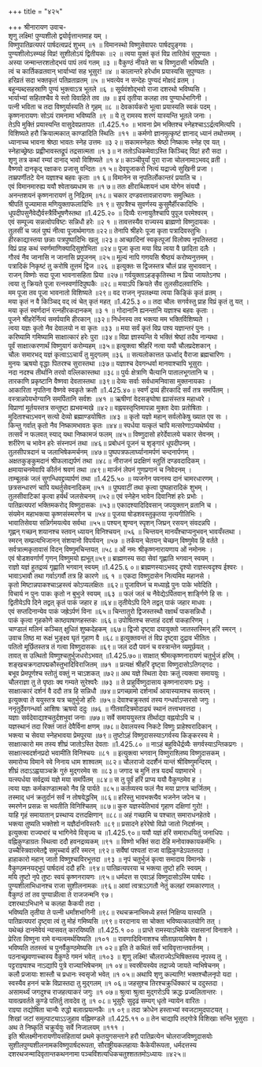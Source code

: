 +++
title = "४२५"

+++
श्रीनारायण उवाच-  
शृणु लक्ष्मि! पुण्यशीलो द्वयोर्वृत्तान्तमाह यम् ।  
विष्णुपातिव्रत्यपरं पार्षदत्वप्रदं शुभम् ॥१ ॥
विमानस्थो विष्णुसेवापरः पार्षदपुङ्गवः ।  
पुण्यशीलोऽस्म्यहं विप्र! सुशीलोऽयं द्वितीयकः ॥२ ॥
त्वया युक्तं कृतं विप्र तारितेयं सुपुण्यतः ।  
अस्या जन्मान्तरशतोद्भयं पापं लयं गतम् ॥३ ॥
वैकुण्ठं नीयते सा च विष्णुदासी भविष्यति ।  
त्वं च कार्तिकव्रतवान् भार्याभ्यां सह भूसुर! ॥४ ॥
कालान्तरे हरेर्धाम प्रयास्यसि सुपुण्यतः ।  
हरिव्रतं सदा भक्तकृतं पतिव्रताव्रतम् ॥५ ॥
भवत्येव न सन्देहः पुण्यदं मोक्षदं व्रतम् ।  
बहून्यब्दसहस्राणि पुण्यं भुक्त्वाऽत्र भूतले ॥६ ॥
सूर्यवंशोद्भवो राजा दशरथो भविष्यसि ।  
भार्याभ्यां सहितश्चैव ये स्तो विवाहिते तव ॥७ ॥
इयं तृतीया कलहा तव पुण्यार्धभागिनी ।  
पत्नी भविता च तदा विष्णुर्यास्यति ते गृहम् ॥८ ॥
देवकार्यकरो भूत्वा प्रयास्यति स्वकं पदम् ।  
कृष्णनारायणः सोऽयं रामनामा भविष्यति ॥९ ॥
ये तु रामस्य शरणं यास्यन्ति भूतले जनाः ।  
तेऽपि मुक्तिं प्रयास्यन्ति वासुदेवप्रतापतः ॥1.425.१० ॥
भावना प्रेम भक्तिश्च स्नेहश्चाऽऽर्द्रत्वमित्यपि ।  
विशिष्यते हरौ क्रियात्मकात् काण्डादिति स्थितिः ॥११ ॥
कर्मणो ज्ञानमुत्कृष्टं ज्ञानाद् ध्यानं तथोत्तमम् ।  
ध्यानाच्च भावना श्रेष्ठा भावतः स्नेह उत्तमः ॥३ २॥
सकामस्नेहतः श्रेष्ठो निष्कामः स्नेह एव यत् ।  
स्नेहाच्छ्रेष्ठः प्रह्वीभावस्तद्रूपं तद्रसात्मता ॥१ ३॥
न ततोऽधिकमेवाऽस्ति किञ्चिद् विप्र! हरौ सदा ।  
शृणु तत्र कथां रम्यां दानाद् भावो विशिष्यते ॥१ ४॥
काञ्चीपुर्यां पुरा राजा चोलनामाऽभवद् व्रती ।  
वैष्णवो दानकृद् रक्षाकरः प्रजासु वन्दितः ॥१ ५॥
देवपूजाकरो नित्यं यद्राज्ये सुखिनी प्रजा ।  
ताम्रपर्णीतटे येन यज्ञाश्च बहवः कृताः ॥१ ६॥
विमानेन स नृपतिर्लोकान्तरं प्रयाति च ।  
एवं विमानमारुह्य ययौ श्वेताख्यधाम सः ॥१ ७॥
ततः क्षीराब्धिशयनं धाम योगेन संययौ ।  
अनन्तशयनं कृष्णनारायणं तु निद्रितम् ॥१८॥
चकार दण्डवत्तावन्नारायणः समुत्थितः ।  
श्रीपतिं पूज्यामास मणियुक्ताफलादिभिः ॥१ ९॥
सुपत्रैश्च सुवर्णस्य कुसुमैर्हीरकादिभिः ।  
धूपदीपसुनैवेद्यैर्वस्त्रैर्विभूषणैस्तथा ॥1.425.२० ॥
दिव्यैः रत्नायुतैश्चापि पुपूज परमेश्वरम् ।  
एवं सम्पूज्य सन्नत्वोपविष्टः सन्निधौ हरेः ॥२ १ ॥
तावत्तस्यैव राज्यस्य ब्राह्मणो विष्णुदायकः ।  
तुलसीं च जलं पुष्पं नीत्वा पूजार्थमागतः॥२२॥
तेनापि श्रीहरेः पूजा कृता पत्रादिवस्तुभिः ।  
हीरकाद्यास्तया छन्नाः पत्रपुष्पादिभिः खलु ॥२३॥
आच्छादिनां स्वकृत्पूजां विलोक्य नृपतिस्तदा ।  
विप्रं प्राह कथं स्वर्णमाणिक्यादिसुशोभिता ॥२४॥
पूजा कृता मया विप्र त्वया वै छादिता दलैः ।  
गौरवं नैव जानासि न जानासि प्रपूजनम् ॥२५॥
मूल्यं नापि गणयसि श्रैष्ठ्यं करोष्यनुत्तमम् ।  
पत्रादिकं निकृष्टं तु करोषि तूत्तमं द्विज ॥२६ ॥
इत्युक्तः स द्विजस्तत्र चौलं प्राह सुभाववान् ।  
राजन् विष्णोः सदा पूजा भावनासहिता प्रिया ॥२७॥
गर्वयुक्ताऽहङ्कृतिस्था न प्रिया जायतेऽनघ ।  
त्वया तु क्रियते पूजा रत्नस्वर्णादिपुष्पकैः ॥२८॥
मयाऽपि क्रियते सैव तुलसीदलवारिभिः ।  
मम पूजा तव पूजा भावनातो विशिष्यते ॥२९॥
वद राजन् नृपलक्ष्म्या त्वया किङ्किं कृतं व्रतम् ।  
मया कृतं न वै किञ्चिद् वद् त्वं चेत् कृतं महत् ॥1.425.३ ०॥
तदा चौलः सगर्वस्तु प्राह विप्रं कृतं तु यत् ।  
मया कृतं स्वर्णदानं रत्नहीरकदानकम् ॥३ १ ॥
गोदानानि ह्यनन्तानि यज्ञाश्च बहवः कृताः ।  
पूजने श्रीहरेर्नित्यं समर्पयामि हीरकान् ॥३२॥
निर्धनस्य तव भक्त्या मम भक्तिर्विशिष्यते ।  
त्वया यज्ञः कृतो नैव देवालयो न वा कृतः ॥३३ ॥
मया सर्वं कृतं विप्र पश्य यज्ञान्तरं पुनः ।  
करिष्यामि गमिष्यामि साक्षात्कारं हरेः पुरा ॥३४॥
विप्रा ज्ञास्यन्ति ये भक्तिं श्रेष्ठां तदैव नान्यथा ।  
पूर्वं साक्षात्करणार्थं विष्णुयागं करोम्यहम् ॥३५॥
इत्युक्त्वा श्रीहरिं नत्वा ययौ चौलप्रदेशकान् ।  
चौलः समारभद् यज्ञं कृत्वाऽऽचार्यं तु मुद्गलम् ॥३६ ॥
सत्यलोकात्तत ऊर्ध्वाद् वैराजा ब्रह्मचारिणः ।  
मुनयः ऋषयो वृद्धाः पितरश्च सुरास्तथा ॥३७॥
यज्ञाश्च देवगन्धर्वा मानवाश्चापि भूसुराः ।  
नदा नदश्च तीर्थानि तरवो वल्लिकास्तथा ॥३८॥
पुर्यः क्षेत्राणि चैत्यानि पातालभूगतानि च ।  
तारकाणि प्रकृष्टानि वैष्णवा देवतास्तथा ॥३९॥
देव्यः सर्वाः सर्वधामनिवासा मुक्तनायकाः ।  
आकारिता नृपतिना वैष्णवे स्वकृते क्रतौ ॥1.425.४०॥
स्वर्णं द्रव्यं हीरकादि सर्वं तत्र समर्पितम् ।  
वस्त्रान्नपेयभोग्यानि समर्पितानि सर्वशः ॥४१ ॥
ऋषीणां वेदसङ्घोषा ह्यासंस्तत्र महाध्वरे ।  
विप्राणां मूर्तयस्तत्र सन्तुष्टा ह्यभवन्मखे ॥४२॥
वह्नयस्तृप्तिमापन्ना मुक्ता देवाः प्रतोषिताः ।  
मुदिताश्चाऽभवन् सत्यो देव्यो ब्रह्माण्डयोषितः ॥४३ ॥
कृतो यज्ञो महान् सर्वलोकेषु ख्यात एव सः ।  
किन्तु गर्वात् कृतो नैव निष्कामभावतः कृतः ॥४४॥
स्पर्धया यत्कृतं चापि मत्सरेणाऽप्यथेर्ष्यया ।  
तत्सर्वं न फलवत् स्याद् यथा निष्कामजं फलम् ॥४५॥
विष्णुदासो हरेर्देवालये चकार सेवनम् ।  
शरीरेण च भावेन हरेः संस्नपनं तथा ॥४६॥
प्रबोधनं पूजनं च शृङ्गारं धूपदीपनम् ।  
तुलसीपत्रदानं च जलाभिषेकमर्चनम् ॥४७॥
पुष्पपत्रफलार्घ्यानामर्पणं चन्दनार्पणम् ।  
अक्षतकुङ्कुमदानं श्रीफलाद्यर्पणं तथा ॥४८॥
नीराजनं प्रदक्षिणं स्तुतिं दण्डवदादिकम् ।  
क्षमायाचनमेवापि कीर्तनं श्रवणं तथा ॥४९॥
मार्जनं लेपनं गुणप्रगानं च निवेदनम् ।  
ताम्बूलकं जलं सुगन्धिवद्द्रव्यार्पणं तथा ॥1.425.५० ॥
व्यजनेन पवनस्य दानं चामरधारणम् ।  
छत्रसन्धारणं चापि यथर्तुसेवनादिकम् ॥५१ ॥
पुष्पवाटीं तथा कृत्वा पुष्पहारादिकं शुभम् ।  
तुलसीवाटिकां कृत्वा हर्यर्थं जलसेचनम् ॥५२॥
एवं स्नेहेन भावेन दिवानिशं हरेः प्रभोः ।  
पातिव्रत्यपरां भक्तिमकरोद् विष्णुदासकः ॥५३॥
एकादश्यादिदिवसान् जपयुक्तान् व्रतानि च ।  
संयमेन महाभक्त्या कृष्णसंस्मरणेन च ॥५४॥
पूजया षोडशवस्तुकृतया नृत्यगीतिभिः ।  
भावातिसेवया सन्निर्गमयत्येव सर्वथा ॥५५॥
पश्यन् शृण्वन् स्पृशन् जिघ्रन् रसयन् संवदन्नपि ।  
गृह्णन् गच्छन् शयानश्च स्तवन् ध्यायन् विनिश्चयन् ॥५६ ॥
चिन्तयन् मानयँश्चाप्यनुभवन् भावयँस्तथा ।  
स्मरन् सम्प्रत्यभिजानन् संशयानो विपर्ययन् ॥५७ ॥
तर्कयन् चेतयन् चेच्छन् विष्णुमेव हि वर्तते ।  
सर्वत्रात्मकृतावासं विदन् विष्णुमचिन्तयत् ॥५८॥
ओं नमः श्रीकृष्णनारायणाय ओं नमोनमः ।  
एवं षोडशवर्णार्णं गृणन् विष्णुमयो ह्यभूत्॥५९॥
ब्राह्मणस्य सदा सेवां गृह्णाति भगवान् स्वयम् ।  
राज्ञो यज्ञं हुतद्रव्यं गृह्णाति भगवान् स्वयम् ॥1.425.६ ०॥
ब्राह्मणस्याऽभवद् दृश्यो राज्ञस्त्वदृश्य ईश्वरः ।  
भावाऽभावौ तथा गर्वाऽगर्वौ तत्र हि कारणे ॥६ १ ॥
एकदा विष्णुदासेन नित्यमिव महानसे ।  
कृतो मिष्टान्नपाकश्चाऽहस्त्वं कोऽप्यलक्षितः ॥६२॥
पूजाविघ्नं च मध्याह्ने पुनः पाके भवेदिति ।  
विचार्य न पुनः पाकः कृतो न बुभुजे स्वयम् ॥६३ ॥
फलं जलं च नैवेद्येऽर्पितवान् शार्ङ्गिणे हि सः ।  
द्वितीयेऽपि दिने तद्वत् कृतं पाकं जहार ह ॥६४॥
तृतीयेऽपि दिने तद्वत् पाकं जहार माधवः ।  
एवं सप्तदिनान्येव पाकं जह्रेऽर्पणं विना ॥६५॥
चिन्तातुरो द्विजस्तस्थौ रक्षार्थं पाकसन्निधौ ।  
पाकं कृत्वा गृहकोणे काष्ठपाषाणहस्तकः ॥६६॥
उपोषितश्च सप्ताहं ददर्श पाकहारिणम् ।  
चाण्डालं मलिनं कञ्चित् क्षुधितं शुष्कदेहकम् ॥६७॥
द्विजो दृष्ट्वा दयायुक्तो जातस्तस्मिन् हरिं स्मरन् ।  
उवाच तिष्ठ मा रूक्षं भुङ्क्ष्व घृतं गृहाण वै ॥६८॥
इत्युक्तवन्तं तं विप्र दृष्ट्वा दुद्राव भीतितः ।  
पतितो मूर्छितस्तत्र तं गत्वा विष्णुदासकः ॥६९॥
जलं ददौ पवनं च वस्त्रान्तेन व्यमूर्छयत् ।  
तावत् स उत्थितो विष्णुश्चतुर्भुजधरोऽभवत् ॥1.425.७०॥
साक्षात् श्रीमत्कृष्णनारायणं चतुर्भुजं हरिम् ।  
शङ्खचक्रगदापद्मकौस्तुभादिविराजितम् ॥७१ ॥
प्रत्यक्षं श्रीहरिं दृष्ट्वा विष्णुदासोऽतिगद्गदः ।  
बभूव प्रेमपूर्णश्च स्तोतुं वक्तुं न चाऽशकत् ॥७२॥
अथ यज्ञे स्थिता देवाः क्रतुं त्यक्त्वा समाययुः ।  
चौलराज्ञा तु ते पृष्ठाः क्व गम्यते सुरेश्वरैः ॥७३ ॥
ते प्राहुर्विष्णुदासाय कृष्णनारायणः प्रभुः ।  
साक्षात्कारं दर्शनं वै ददौ तत्र हि सन्निधौ ॥७४॥
प्रगच्छामो दर्शनार्थं आयास्यामश्च सत्वरम् ।  
इत्युक्त्वा ते ययुस्तत्र यत्र चतुर्भुजो हरिः ॥७५॥
देवाश्चक्रुस्तवं तस्य गन्धर्वाऽप्सरसो जगुः ।  
ननृतुर्देवगन्धर्वा आशिषः ऋषयो ददुः ॥७६ ॥
गीतवादित्रमोदाढ्यं स्थानं तत्त्वभवत्तदा ।  
यज्ञाः सर्वदेवाद्याश्चतुर्दशभुवां जनाः ॥७७॥
सर्वे समाययुस्तत्र तीर्थाद्या वह्नयोऽपि च ।  
यज्ञस्थानं तदा रिक्तं जातं देवैर्विना क्षणम् ॥७८॥
देवालयस्य निकटे विष्णुः प्राहेश्वरादिकान् ।  
भक्त्या च सेवया स्नेहभावया प्रेमपूरया ॥७९॥
तुष्टोऽहं विष्णुदासस्याऽगर्वस्य किङ्करस्य मे ।  
साक्षात्कारो मम तस्य शीघ्रं जातोऽस्ति देवताः ॥1.425.८० ॥
नाऽहं बहुविधैर्द्रव्यैः सगर्वस्याऽन्तिकप्रगः ।  
साक्षात्स्वदर्शनप्रदो भवामीति विनिश्चयः ॥८१ ॥
इत्युक्त्वा भगवान् विष्णुराश्लिष्य विष्णुदासकम् ।  
समारोप्य विमाने स्वे निनाय धाम शाश्वतम् ॥८२॥
चौलराजो ददर्शैनं यान्तं श्रीविष्णुमन्दिरम् ।  
शीघ्रं तदाऽऽह्वयाञ्चक्रे गुरुं मुद्गरमेव सः ॥८३॥
जगाद च मुनिं तत्र यदर्थं यज्ञमारभे ।  
यत्स्पर्धया सर्वद्रव्यं यज्ञे मया समर्पितम् ॥८४॥
स तु पूर्वं हरिं प्राप्य ययौ वैकुण्ठमेव ह ।  
त्वया यज्ञः कर्मकाण्डात्मको नैव हि पार्यते ॥८५॥
कर्तव्यस्य फलं नैव मया प्रागत्र चार्जितम् ।  
तस्माद् धनं क्रतुर्दानं सर्वं न तोषयेद्धरिम् ॥८६॥
हरिस्तु भावभक्त्यैव भजनेन जपेन च ।  
स्मरणेन प्रसन्नः स भवतीति विनिश्चितम् ॥८७॥
कुरु यज्ञस्येतिभावं गृहाण दक्षिणां गुरो! ।  
याहि गृहं समायातान् प्रस्थाप्य दत्तदक्षिणान् ॥८८॥
अहं गच्छामि च पश्चात् समाराधनहेतवे ।  
भक्त्या तुष्यति भक्तेशो न यज्ञैर्दानविस्तरैः ॥८९॥
प्रसादने हरेरेषो विप्रो जातो निदर्शनम् ।  
इत्युक्त्वा राज्यभारं च भागिनेये विसृज्य च ॥1.425.९०॥
ययौ यज्ञं हरिं समाराधयितुं जनाधिपः ।  
वह्निकुण्डाग्रतः स्थित्वा ददौ हवनद्रव्यकम् ॥९१ ॥
विष्णो भक्तिं सदा देहि मनोवाक्कायकर्मभिः ।  
उच्चैस्त्रिवारमेतद्वै समुच्चार्य हरिं स्मरन् ॥९२॥
सर्वेषां पश्यतां राजा वाह्निकुण्डेऽपतत्तदा ।  
हाहाकारो महान् जातो विष्णुश्चाविरभूत्तदा ॥९३ ॥
नृपं चतुर्भुजं कृत्वा समादाय विमानके ।  
वैकुण्ठमनयद्भूपं पार्षदत्वं ददौ हरिः ॥९४॥
पातिव्रत्यपरया च भक्त्या तुष्टो हरिः स्वयम् ।  
मयि तुष्टो नृपे तुष्टः स्वयं कृष्णनरायणः ॥९५॥
धर्मदत्त स एवाऽहं विष्णुदासोऽस्मि पार्षदः ।  
पुण्यशीलाभिधानश्च राजा सुशीलनामकः ॥९६॥
आवां त्वत्राऽऽगतौ नेतुं कलहां रामकारणात् ।  
वैकुण्ठं तां तव पुण्यान्नीत्वा ते राजजन्मनि ९७।  
दशरथाऽभिधाने च कलहा कैकयी तदा ।  
भविष्यति तृतीया ते पत्नी धर्मांशभागिनी ॥९८॥
रथचक्रनाभिमध्ये हस्तं निक्षिप्य यास्यति ।  
पातिव्रत्यपरां दृष्ट्वा त्वं तु मोहं गमिष्यसि ॥९९॥
वरदानाय सा चोक्ता भविष्यत्कालयोगि तत् ।  
यथेच्छं दानमेवेयं न्यासवत् कारयिष्यति ॥1.425.१ ०० ॥
प्राप्ते रामस्याऽभिषेके राक्षसानां विनाशने ।  
प्रेरिता विष्णुना रामे वन्यत्वमर्थयिष्यति ॥१०१ ॥
रावणादिविनाशश्च सीताछायामिषेण वै ।  
भविष्यति ततस्त्वं च पुनर्वैकुण्ठमेष्यसि ॥१ ०२॥
इति ते कथितं सर्वं भाविवृत्तान्तवर्तनम् ।  
पठनाच्छ्रवणाच्चास्य वैकुण्ठे गमनं भवेत् ॥१०३ ॥
शृणु लक्ष्मि! चौलराज्येऽभिषिक्तस्य नृपस्य तु ।  
पट्टराज्ञ्याश्च नाऽद्यापि पुत्रे राज्याभिषेचनम् ॥१ ०४॥
स्वस्रीयस्येव तद्राज्ये जायते न्वभिषेचनम् ।  
कलौ प्रजायाः शास्तौ च प्रधानः स्वसृजो भवेत् ॥१ ०५॥
अथापि शृणु कल्याणि! भक्तश्चौलनृपो यदा ।  
स्वस्यैव हननं चक्रे विप्रास्तदा तु मुद्गलम् ॥१ ०६॥
जहसुश्च तिरश्चक्रुर्धिक्कारं च ददुस्तदा ।  
असामर्थ्यं जगदुश्च राजहत्याकरं जगुः ॥१ ०७॥
श्रुत्वा श्रुत्वा मुद्गरोऽपि क्रद्धः प्रज्वलितान्तरः ।  
यावत्प्रवर्तते कुण्डे पतिर्तु तावदेव तु ॥१ ०८॥
भूसुरैः सुदृढं सम्यग् धृतो न्यायेन वारितः ।  
राज्ञ्या तद्योषिता चान्यैः रुद्धो बलात्प्रयत्नकैः ॥१ ०९॥
तदा क्रोधेन हस्ताभ्यां स्वजटामुदपाटयत् ।  
शिखां जटां समुत्पाट्याऽऽजुहाव वह्निमण्डले ॥1.425.११ ०॥
तेन चाद्यापि तद्गोत्रे विशिखाः सन्ति भूसुराः ।  
अथ ते निष्कृतिं चक्रुर्ययुः सर्वे निजालयम् ॥१११ ।  
इति श्रीलक्ष्मीनारायणीयसंहितायां प्रथमे कृतयुगसन्ताने हरौ पातिव्रत्येन चोलराजविष्णुदासयोः सुशीलपुण्यशीलनामकविष्णुपार्षदरूपता, सौराष्ट्रीयकलहायाः कैकेयीरूपता, धर्मदत्तस्य दशरथजन्मादिवृतान्तकथननामा पञ्चविंशत्यधिकचतुश्शततमोऽध्यायः ॥४२५॥
    
